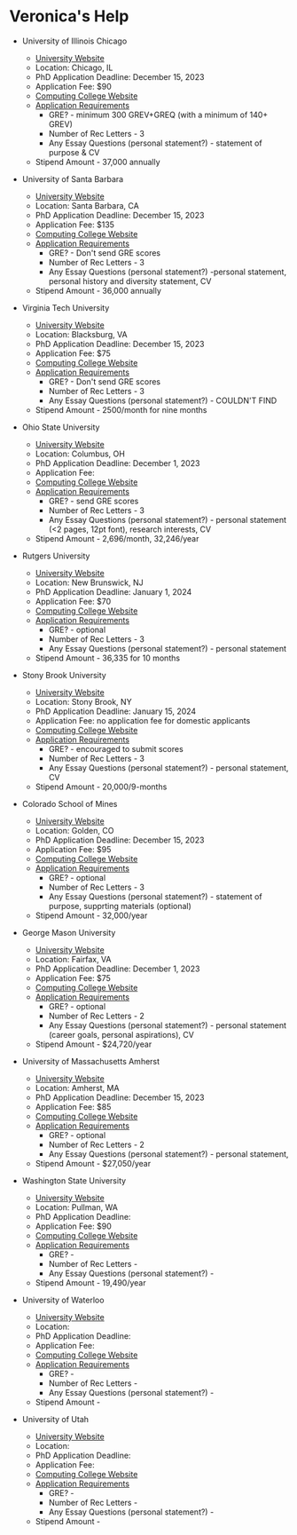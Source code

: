 # Veronica's Help

* University of Illinois Chicago
  * [University Website](https://www.uic.edu/)
  * Location: Chicago, IL
  * PhD Application Deadline: December 15, 2023
  * Application Fee: $90
  * [Computing College Website](https://cs.uic.edu/)
  * [Application Requirements](https://cs.uic.edu/graduate/admissions/)
    * GRE? - minimum 300 GREV+GREQ (with a minimum of 140+ GREV)
    * Number of Rec Letters - 3
    * Any Essay Questions (personal statement?) - statement of purpose & CV
  * Stipend Amount - 37,000 annually

* University of Santa Barbara
  * [University Website](https://www.ucsb.edu/)
  * Location: Santa Barbara, CA
  * PhD Application Deadline: December 15, 2023
  * Application Fee: $135
  * [Computing College Website](https://www.cs.ucsb.edu/)
  * [Application Requirements](https://www.graddiv.ucsb.edu/how-apply/how-complete-online-application)
    * GRE? - Don't send GRE scores
    * Number of Rec Letters - 3
    * Any Essay Questions (personal statement?) -personal statement, personal history and diversity statement, CV 
  * Stipend Amount - 36,000 annually

* Virginia Tech University
  * [University Website](https://www.vt.edu/)
  * Location: Blacksburg, VA
  * PhD Application Deadline: December 15, 2023
  * Application Fee: $75
  * [Computing College Website](https://cs.vt.edu/Graduate/Degrees/Doctorate.html)
  * [Application Requirements](https://cs.vt.edu/Graduate/Prospective.html)
    * GRE? - Don't send GRE scores
    * Number of Rec Letters - 3
    * Any Essay Questions (personal statement?) - COULDN'T FIND
  * Stipend Amount - 2500/month for nine months

* Ohio State University
  * [University Website](https://www.osu.edu/)
  * Location: Columbus, OH
  * PhD Application Deadline: December 1, 2023
  * Application Fee: 
  * [Computing College Website](https://gpadmissions.osu.edu/programs/program.aspx?prog=0053#&&tab=about)
  * [Application Requirements](<https://gpadmissions.osu.edu/programs/program.aspx?prog=0053#&&tab=apply>)
    * GRE? - send GRE scores
    * Number of Rec Letters - 3
    * Any Essay Questions (personal statement?) - personal statement (<2 pages, 12pt font), research interests, CV
  * Stipend Amount - 2,696/month, 32,246/year

* Rutgers University
  * [University Website](https://www.rutgers.edu/)
  * Location: New Brunswick, NJ
  * PhD Application Deadline: January 1, 2024
  * Application Fee: $70
  * [Computing College Website](https://grad.admissions.rutgers.edu/GraduateProgram/Detail.aspx?id=a501U0000004gNjQAI)
  * [Application Requirements]()
    * GRE? - optional 
    * Number of Rec Letters - 3
    * Any Essay Questions (personal statement?) - personal statement
  * Stipend Amount - 36,335 for 10 months

* Stony Brook University
  * [University Website](https://www.stonybrook.edu/)
  * Location: Stony Brook, NY
  * PhD Application Deadline: January 15, 2024
  * Application Fee: no application fee for domestic applicants 
  * [Computing College Website](https://www.stonybrook.edu/commcms/grad/academics/details.php?code=cse&type=description&level=graduate_bulletin_data#ProgramOverview)
  * [Application Requirements](https://www.cs.stonybrook.edu/admissions/Graduate-Program)
    * GRE? - encouraged to submit scores
    * Number of Rec Letters - 3
    * Any Essay Questions (personal statement?) - personal statement, CV
  * Stipend Amount - 20,000/9-months 

* Colorado School of Mines
  * [University Website](https://www.mines.edu)
  * Location: Golden, CO
  * PhD Application Deadline: December 15, 2023
  * Application Fee: $95
  * [Computing College Website](https://gradprograms.mines.edu/computer-science-graduate-program/)
  * [Application Requirements]()
    * GRE? - optional
    * Number of Rec Letters - 3
    * Any Essay Questions (personal statement?) - statement of purpose, supprting materials (optional)
  * Stipend Amount - 32,000/year

* George Mason University
  * [University Website](https://www.gmu.edu/)
  * Location: Fairfax, VA
  * PhD Application Deadline: December 1, 2023
  * Application Fee: $75
  * [Computing College Website](https://cs.gmu.edu/prospective-students/ms-programs/admissions/)
  * [Application Requirements](https://catalog.gmu.edu/colleges-schools/engineering-computing/school-computing/computer-science/computer-science-phd/#admissionspoliciestext)
    * GRE? - optional
    * Number of Rec Letters - 2
    * Any Essay Questions (personal statement?) - personal statement (career goals, personal aspirations), CV
  * Stipend Amount - $24,720/year

* University of Massachusetts Amherst
  * [University Website](https://www.umass.edu/)
  * Location: Amherst, MA
  * PhD Application Deadline: December 15, 2023
  * Application Fee: $85
  * [Computing College Website](https://www.cics.umass.edu/degree-program/doctoral)
  * [Application Requirements](https://www.cics.umass.edu/admissions/application-instructions)
    * GRE? - optional
    * Number of Rec Letters - 2
    * Any Essay Questions (personal statement?) - personal statement, 
  * Stipend Amount - $27,050/year

* Washington State University
  * [University Website](https://wsu.edu/)
  * Location: Pullman, WA
  * PhD Application Deadline: 
  * Application Fee: $90
  * [Computing College Website]()
  * [Application Requirements]()
    * GRE? - 
    * Number of Rec Letters - 
    * Any Essay Questions (personal statement?) - 
  * Stipend Amount - 19,490/year

* University of Waterloo
  * [University Website]()
  * Location: 
  * PhD Application Deadline:
  * Application Fee: 
  * [Computing College Website]()
  * [Application Requirements]()
    * GRE? - 
    * Number of Rec Letters - 
    * Any Essay Questions (personal statement?) - 
  * Stipend Amount - 

* University of Utah
  * [University Website]()
  * Location: 
  * PhD Application Deadline:
  * Application Fee: 
  * [Computing College Website]()
  * [Application Requirements]()
    * GRE? - 
    * Number of Rec Letters - 
    * Any Essay Questions (personal statement?) - 
  * Stipend Amount - 
